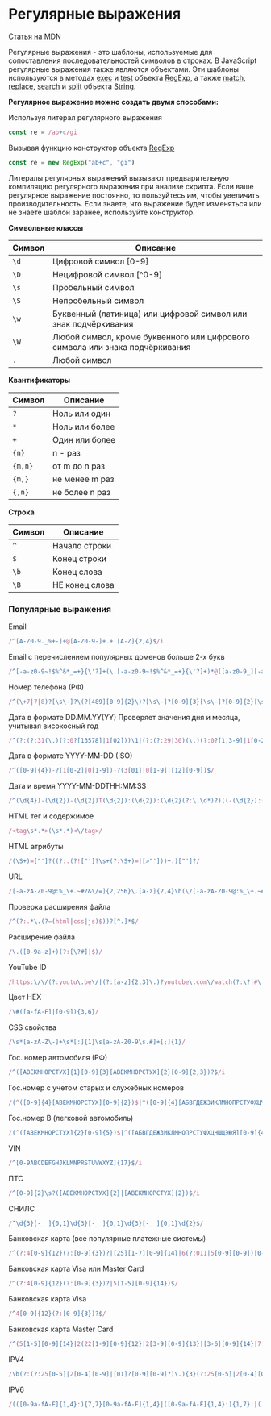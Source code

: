 # Регулярные выражения

[Статья на MDN](https://developer.mozilla.org/ru/docs/Web/JavaScript/Guide/Regular_Expressions)

Регулярные выражения - это шаблоны, используемые для сопоставления последовательностей символов в строках. В JavaScript регулярные выражения также являются объектами. Эти шаблоны используются в методах [exec](https://developer.mozilla.org/en-US/docs/Web/JavaScript/Reference/Global_Objects/RegExp/exec) и [test](https://developer.mozilla.org/en-US/docs/Web/JavaScript/Reference/Global_Objects/RegExp/test) объекта [RegExp](https://developer.mozilla.org/en-US/docs/Web/JavaScript/Reference/Global_Objects/RegExp), а также [match](https://developer.mozilla.org/en-US/docs/Web/JavaScript/Reference/Global_Objects/String/match), [replace](https://developer.mozilla.org/en-US/docs/Web/JavaScript/Reference/Global_Objects/String/replace), [search](https://developer.mozilla.org/en-US/docs/Web/JavaScript/Reference/Global_Objects/String/search) и [split](https://developer.mozilla.org/en-US/docs/Web/JavaScript/Reference/Global_Objects/String/split) объекта [String](https://developer.mozilla.org/en-US/docs/Web/JavaScript/Reference/Global_Objects/String).

**Регулярное выражение можно создать двумя способами:**

Используя литерал регулярного выражения

```js
const re = /ab+c/gi
```

Вызывая функцию конструктор объекта [RegExp](https://developer.mozilla.org/en-US/docs/Web/JavaScript/Reference/Global_Objects/RegExp)

```js
const re = new RegExp("ab+c", "gi")
```

Литералы регулярных выражений вызывают предварительную компиляцию регулярного выражения при анализе скрипта. Если ваше регулярное выражение постоянно, то пользуйтесь им, чтобы увеличить производительность. Если знаете, что выражение будет изменяться или не знаете шаблон заранее, используйте конструктор.

**Символьные классы**

| Символ | Описание                                                                     |
|--------|------------------------------------------------------------------------------|
| `\d`     | Цифровой символ [0-9]                                                        |
| `\D`     | Нецифровой символ [^0-9]                                                     |
| `\s`     | Пробельный символ                                                            |
| `\S`     | Непробельный символ                                                          |
| `\w`     | Буквенный (латиница) или цифровой символ или знак подчёркивания              |
| `\W`     | Любой символ, кроме буквенного или цифрового символа или знака подчёркивания |
| `.`      | Любой символ                                                                 |

**Квантификаторы**

| Символ | Описание       |
|-------|----------------|
| `?`     | Ноль или один  |
| `*`     | Ноль или более |
| `+`     | Один или более |
| `{n}`  | n - раз        |
| `{m,n}` | от m до n раз  |
| `{m,}`  | не менее m раз |
| `{,n}`  | не более n раз |

**Строка**

| Символ | Описание       |
|--------|----------------|
| `^`      | Начало строки  |
| `$`      | Конец строки   |
| `\b`     | Конец слова    |
| `\B`     | НЕ конец слова |


### Популярные выражения

Email
```js
/^[A-Z0-9._%+-]+@[A-Z0-9-]+.+.[A-Z]{2,4}$/i	
```

Email с перечислением популярных доменов больше 2-х букв
```js
/^[-a-z0-9~!$%^&*_=+}{\'?]+(\.[-a-z0-9~!$%^&*_=+}{\'?]+)*@([a-z0-9_][-a-z0-9_]*(\.[-a-z0-9_]+)*\.(aero|arpa|biz|com|coop|edu|gov|info|int|mil|museum|name|net|org|pro|travel|mobi|[a-z][a-z])|([0-9]{1,3}\.[0-9]{1,3}\.[0-9]{1,3}\.[0-9]{1,3}))(:[0-9]{1,5})?$/i
```

Номер телефона (РФ)
```js
/^(\+7|7|8)?[\s\-]?\(?[489][0-9]{2}\)?[\s\-]?[0-9]{3}[\s\-]?[0-9]{2}[\s\-]?[0-9]{2}$/	
```

Дата в формате DD.MM.YY(YY)
Проверяет значения дня и месяца, учитывая високосный год
```js
/^(?:(?:31(\.)(?:0?[13578]|1[02]))\1|(?:(?:29|30)(\.)(?:0?[1,3-9]|1[0-2])\2))(?:(?:1[6-9]|[2-9]\d)?\d{2})$|^(?:29(\.)0?2\3(?:(?:(?:1[6-9]|[2-9]\d)?(?:0[48]|[2468][048]|[13579][26])|(?:(?:16|[2468][048]|[3579][26])00))))$|^(?:0?[1-9]|1\d|2[0-8])(\.)(?:(?:0?[1-9])|(?:1[0-2]))\4(?:(?:1[6-9]|[2-9]\d)?\d{2})$/	
```

Дата в формате YYYY-MM-DD (ISO)
```js
/^([0-9]{4})-?(1[0-2]|0[1-9])-?(3[01]|0[1-9]|[12][0-9])$/	
```

Дата и время YYYY-MM-DDTHH:MM:SS
```js
/^(\d{4})-(\d{2})-(\d{2})T(\d{2}):(\d{2}):(\d{2}(?:\.\d*)?)((-(\d{2}):(\d{2})|Z)?)$/	
```

HTML тег и содержимое
```js
/<tag\s*.*>(\s*.*)<\/tag>/	
```

HTML атрибуты
```js
/(\S+)=["']?((?:.(?!["']?\s+(?:\S+)=|[>"']))+.)["']?/	
```

URL
```js
/[-a-zA-Z0-9@:%_\+.~#?&\/=]{2,256}\.[a-z]{2,4}\b(\/[-a-zA-Z0-9@:%_\+.~#?&\/=]*)?/gi	
```

Проверка расширения файла
```js
/^(?:.*\.(?=(html|css|js)$))?[^.]*$/	
```

Расширение файла
```js
/\.([0-9a-z]+)(?:[\?#]|$)/	
```

YouTube ID
```js
/https:\/\/(?:youtu\.be\/|(?:[a-z]{2,3}\.)?youtube\.com\/watch(?:\?|#\!)v=)([\w-]{11}).*/gi	
```

Цвет HEX
```js
/\#([a-fA-F]|[0-9]){3,6}/	
```

CSS свойства
```js
/\s*[a-zA-Z\-]+\s*[:]{1}\s[a-zA-Z0-9\s.#]+[;]{1}/	
```

Гос. номер автомобиля (РФ)
```js
/^([АВЕКМНОРСТУХ]{1}[0-9]{3}[АВЕКМНОРСТУХ]{2}[0-9]{2,3})?$/i	
```

Гос.номер с учетом старых и служебных номеров
```js
/(^([0-9]{4}[АВЕКМНОРСТУХ][0-9]{2})$|^([0-9]{4}[АБВГДЕЖЗИКЛМНОПРСТУФХЦЧШЩЭЮЯ]{3})$)|(^[0-9]{4}[АВЕКМНОРСТУХ][0-9]{2}$)|(^([0-9]{4}[АВЕКМНОРСТУХ]{2}[0-9]{2})$|^([0-9]{4}[АБВГДЕЖЗИКЛМНОПРСТУФХЦЧШЩЭЮЯ]{3})$)|(^[0-9]{4}[АВЕКМНОРСТУХ]{2}[0-9]{2}$)|(^([АВЕКМНОРСТУХ]{2}[0-9]{5})$|^([АБВГДЕЖЗИКЛМНОПРСТУФХЦЧШЩЭЮЯ][0-9]{4}[АБВГДЕЖЗИКЛМНОПРСТУФХЦЧШЩЭЮЯ]{2})$|^([АВЕКМНОРСТУХ][0-9]{3}[АВЕКМНОРСТУХ]{2}[0-9]{2,3})$)|(^([АВЕКМНОРСТУХ]{2}[0-9]{5})$|^([АВЕКМНОРСТУХ][0-9]{3}[АВЕКМНОРСТУХ]{2}[0-9]{2,3})$)|(^([АВЕКМНОРСТУХ][0-9]{6})$|^([АБВГДЕЖЗИКЛМНОПРСТУФХЦЧШЩЭЮЯ][0-9]{4}[АБВГДЕЖЗИКЛМНОПРСТУФХЦЧШЩЭЮЯ]{2})$)|(^[АВЕКМНОРСТУХ][0-9]{6}$)|(^([0-9]{4}[АВЕКМНОРСТУХ]{2}[0-9]{2})$|^([АБВГДЕЖЗИКЛМНОПРСТУФХЦЧШЩЭЮЯ][0-9]{4}[АБВГДЕЖЗИКЛМНОПРСТУФХЦЧШЩЭЮЯ]{2})$)|(^[0-9]{4}[АВЕКМНОРСТУХ]{2}[0-9]{2}$)|(^([АВЕКМНОРСТУХ][0-9]{3}[АВЕКМНОРСТУХ]{2}[0-9]{2,3})$|^([АБВГДЕЖЗИКЛМНОПРСТУФХЦЧШЩЭЮЯ][0-9]{4}[АБВГДЕЖЗИКЛМНОПРСТУФХЦЧШЩЭЮЯ]{2})$)|(^[АВЕКМНОРСТУХ][0-9]{3}[АВЕКМНОРСТУХ]{2}[0-9]{2,3}$)|(^[АВЕКМНОРСТУХ][0-9]{6}$)|(^[0-9]{4}[АВЕКМНОРСТУХ]{2}[0-9]{2}$)|(^[АВЕКМНОРСТУХ][0-9]{3}[АВЕКМНОРСТУХ]{2}[0-9]{2,3}$)|(^([АВЕКМНОРСТУХ]{2}[0-9]{5})$|^([АВЕКМНОРСТУХ][0-9]{3}[АВЕКМНОРСТУХ]{2}[0-9]{2,3})$)|(^[АВЕКМНОРСТУХ][0-9]{6}$)|(^[0-9]{4}[АВЕКМНОРСТУХ]{2}[0-9]{2}$)|(^[АВЕКМНОРСТУХ][0-9]{3}[АВЕКМНОРСТУХ]{2}[0-9]{2,3}$)|(^[0-9]{4}[АВЕКМНОРСТУХ]{2}[0-9]{2}$)/i	
```

Гос.номер В (легковой автомобиль)
```js
/(^([АВЕКМНОРСТУХ]{2}[0-9]{5})$|^([АБВГДЕЖЗИКЛМНОПРСТУФХЦЧШЩЭЮЯ][0-9]{4}[АБВГДЕЖЗИКЛМНОПРСТУФХЦЧШЩЭЮЯ]{2})$|^([АВЕКМНОРСТУХ][0-9]{3}[АВЕКМНОРСТУХ]{2}[0-9]{2,3})$)|(^([АВЕКМНОРСТУХ]{2}[0-9]{5})$|^([АВЕКМНОРСТУХ][0-9]{3}[АВЕКМНОРСТУХ]{2}[0-9]{2,3})$)|(^([АВЕКМНОРСТУХ][0-9]{6})$|^([АБВГДЕЖЗИКЛМНОПРСТУФХЦЧШЩЭЮЯ][0-9]{4}[АБВГДЕЖЗИКЛМНОПРСТУФХЦЧШЩЭЮЯ]{2})$)|(^[АВЕКМНОРСТУХ][0-9]{6}$)|(^([0-9]{4}[АВЕКМНОРСТУХ]{2}[0-9]{2})$|^([АБВГДЕЖЗИКЛМНОПРСТУФХЦЧШЩЭЮЯ][0-9]{4}[АБВГДЕЖЗИКЛМНОПРСТУФХЦЧШЩЭЮЯ]{2})$)|(^[0-9]{4}[АВЕКМНОРСТУХ]{2}[0-9]{2}$)|(^([АВЕКМНОРСТУХ][0-9]{3}[АВЕКМНОРСТУХ]{2}[0-9]{2,3})$|^([АБВГДЕЖЗИКЛМНОПРСТУФХЦЧШЩЭЮЯ][0-9]{4}[АБВГДЕЖЗИКЛМНОПРСТУФХЦЧШЩЭЮЯ]{2})$)|(^[АВЕКМНОРСТУХ][0-9]{3}[АВЕКМНОРСТУХ]{2}[0-9]{2,3}$)/i	
```

VIN
```js
/^[0-9ABCDEFGHJKLMNPRSTUVWXYZ]{17}$/i	
```

ПТС
```js
/^[0-9]{2}\s?([АВЕКМНОРСТУХ]{2}|[ABEKMHOPCTYX]{2})$/i	
```

СНИЛС
```js
/^\d{3}[-_ ]{0,1}\d{3}[-_ ]{0,1}\d{3}[-_ ]{0,1}\d{2}$/	
```

Банковская карта (все популярные платежные системы)
```js
/^(?:4[0-9]{12}(?:[0-9]{3})?|[25][1-7][0-9]{14}|6(?:011|5[0-9][0-9])[0-9]{12}|3[47][0-9]{13}|3(?:0[0-5]|[68][0-9])[0-9]{11}|(?:2131|1800|35\d{3})\d{11})$/	
```

Банковская карта Visa или Master Card
```js
/^(?:4[0-9]{12}(?:[0-9]{3})?|5[1-5][0-9]{14})$/	
```

Банковская карта Visa
```js
/^4[0-9]{12}(?:[0-9]{3})?$/	
```

Банковская карта Master Card
```js
/^(5[1-5][0-9]{14}|2(22[1-9][0-9]{12}|2[3-9][0-9]{13}|[3-6][0-9]{14}|7[0-1][0-9]{13}|720[0-9]{12}))$/	
```

IPV4
```js
/\b(?:(?:25[0-5]|2[0-4][0-9]|[01]?[0-9][0-9]?)\.){3}(?:25[0-5]|2[0-4][0-9]|[01]?[0-9][0-9]?)\b/	
```

IPV6
```js
/(([0-9a-fA-F]{1,4}:){7,7}[0-9a-fA-F]{1,4}|([0-9a-fA-F]{1,4}:){1,7}:|([0-9a-fA-F]{1,4}:){1,6}:[0-9a-fA-F]{1,4}|([0-9a-fA-F]{1,4}:){1,5}(:[0-9a-fA-F]{1,4}){1,2}|([0-9a-fA-F]{1,4}:){1,4}(:[0-9a-fA-F]{1,4}){1,3}|([0-9a-fA-F]{1,4}:){1,3}(:[0-9a-fA-F]{1,4}){1,4}|([0-9a-fA-F]{1,4}:){1,2}(:[0-9a-fA-F]{1,4}){1,5}|[0-9a-fA-F]{1,4}:((:[0-9a-fA-F]{1,4}){1,6})|:((:[0-9a-fA-F]{1,4}){1,7}|:)|fe80:(:[0-9a-fA-F]{0,4}){0,4}%[0-9a-zA-Z]{1,}|::(ffff(:0{1,4}){0,1}:){0,1}((25[0-5]|(2[0-4]|1{0,1}[0-9]){0,1}[0-9])\.){3,3}(25[0-5]|(2[0-4]|1{0,1}[0-9]){0,1}[0-9])|([0-9a-fA-F]{1,4}:){1,4}:((25[0-5]|(2[0-4]|1{0,1}[0-9]){0,1}[0-9])\.){3,3}(25[0-5]|(2[0-4]|1{0,1}[0-9]){0,1}[0-9]))/	
```
